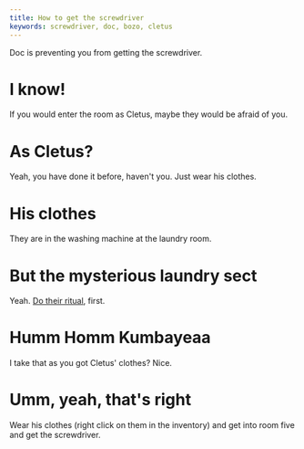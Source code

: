 ```yaml
---
title: How to get the screwdriver
keywords: screwdriver, doc, bozo, cletus
---
```


Doc is preventing you from getting the screwdriver.

# I know!
If you would enter the room as Cletus, maybe they would be afraid of you.

# As Cletus?
Yeah, you have done it before, haven't you. Just wear his clothes.

# His clothes
They are in the washing machine at the laundry room.

# But the mysterious laundry sect
Yeah. [Do their ritual](11-laundry-sect.md), first.

# Humm Homm Kumbayeaa
I take that as you got Cletus' clothes? Nice.

# Umm, yeah, that's right
Wear his clothes (right click on them in the inventory) and get into room five and get the screwdriver.